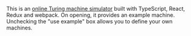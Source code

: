 This is an [online Turing machine simulator](https://maximebourreau.github.io/TuringMachineSimu/) built with TypeScript, React, Redux and webpack. On opening, it provides an example machine. Unchecking the "use example" box allows you to define your own machines.
